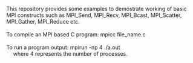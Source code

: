 This repository provides some examples to demostrate working of basic MPI constructs such as MPI_Send, MPI_Recv, MPI_Bcast, MPI_Scatter, MPI_Gather, MPI_Reduce etc. <br> <br>
To compile an MPI based C program: mpicc file_name.c <br> <br>
To run a program output: mpirun -np 4 ./a.out <br>
&emsp; where 4 represents the number of processes.  

